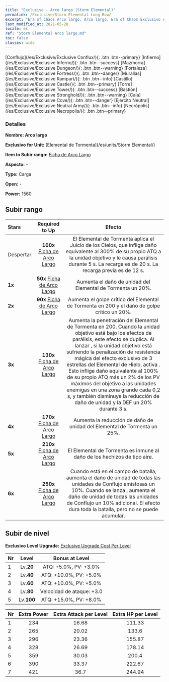 ```yaml
---
title: "Exclusivo - Arco largo (Storm Elemental)"
permalink: /Exclusive/Storm Elemental Long Bow/
excerpt: "Era of Chaos Arco largo. Arco largo. Era of Chaos Exclusivo Arco largo. Elemental de Tormenta Exclusivo."
last_modified_at: 2021-05-28
locale: es
ref: "Storm Elemental Arco largo.md"
toc: false
classes: wide
---
```

 [Conflujo](/es/Exclusive/Exclusive Conflux/){: .btn .btn--primary} [Infierno](/es/Exclusive/Exclusive Inferno/){: .btn .btn--success} [Mazmorra](/es/Exclusive/Exclusive Dungeon/){: .btn .btn--warning} [Fortaleza](/es/Exclusive/Exclusive Fortress/){: .btn .btn--danger} [Murallas](/es/Exclusive/Exclusive Rampart/){: .btn .btn--info} [Castillo](/es/Exclusive/Exclusive Castle/){: .btn .btn--primary} [Torre](/es/Exclusive/Exclusive Tower/){: .btn .btn--success} [Bastión](/es/Exclusive/Exclusive Stronghold/){: .btn .btn--warning} [Cala](/es/Exclusive/Exclusive Cove/){: .btn .btn--danger} [Ejército Neutral](/es/Exclusive/Exclusive Neutral Army/){: .btn .btn--info} [Necrópolis](/es/Exclusive/Exclusive Necropolis/){: .btn .btn--primary} 

### Detalles
 **Nombre: Arco largo** 

 **Exclusivo for Unit:** [Elemental de Tormenta](/es/units/Storm Elemental/) 

 **Item to Subir rango:** [Ficha de Arco Largo](/ItemsES/con_914/)

 **Aspecto:** -

 **Type:** Carga

 **Open:** -

 **Power:** 1560

## Subir rango

  |     Stars    |  Required to Up | Efecto |
  |:-------------|:---------------:|:---------------:|
  |  Despertar  | **100x** [Ficha de Arco Largo](/ItemsES/con_914/) | <Fuerza de la Naturaleza> El Elemental de Tormenta aplica el Juicio de los Cielos, que inflige daño equivalente al 300% de su propio ATQ a la unidad objetivo y le causa parálisis durante 5 s. La recarga es de 20 s. La recarga previa es de 12 s. |
  | **1x** <i class="fas fa-star"/> | **50x** [Ficha de Arco Largo](/ItemsES/con_914/) | Aumenta el daño de unidad del Elemental de Tormenta un 20%. |
  | **2x** <i class="fas fa-star"/> | **90x** [Ficha de Arco Largo](/ItemsES/con_914/) | Aumenta el golpe crítico del Elemental de Tormenta en 200 y el daño de golpe crítico un 20%. |
  | **3x** <i class="fas fa-star"/> | **130x** [Ficha de Arco Largo](/ItemsES/con_914/) | Aumenta la penetración del Elemental de Tormenta en 200. Cuando la unidad objetivo está bajo los efectos de parálisis, este efecto se duplica. Al lanzar <Fuerza de la Naturaleza>, si la unidad objetivo está sufriendo la penalización de resistencia mágica del efecto exclusivo de 3 estrellas del Elemental de Hielo, activa <Furia Elemental>. Esto inflige daño equivalente al 100% de su propio ATQ más un 2% de los PV máximos del objetivo a las unidades enemigas en una zona grande cada 0,2 s, y también disminuye la reducción de daño de unidad y la DEF un 20% durante 3 s. |
  | **4x** <i class="fas fa-star"/> | **170x** [Ficha de Arco Largo](/ItemsES/con_914/) | Aumenta la reducción de daño de unidad del Elemental de Tormenta un 25%. |
  | **5x** <i class="fas fa-star"/> | **210x** [Ficha de Arco Largo](/ItemsES/con_914/) | El Elemental de Tormenta es inmune al daño de los hechizos de tipo aire. |
  | **6x** <i class="fas fa-star"/> | **250x** [Ficha de Arco Largo](/ItemsES/con_914/) | <Resonancia Elemental> Cuando está en el campo de batalla, aumenta el daño de unidad de todas las unidades de Conflujo amistosas un 10%. Cuando se lanza <Fuerza de la Naturaleza>, aumenta el daño de unidad de todas las unidades de Conflujo un 10% adicional. El efecto dura toda la batalla, pero no se puede acumular. |


## Subir de nivel
 **Exclusivo Level Upgrade:** [Exclusive Upgrade Cost Per Level](/Exclusive/ExclusiveUpgradeCostPerLevel/)

  |  Nr  |   Level  | Bonus at Level |
  |:-----|:--------:|:--------------:|
  | 1 | Lv.**20** | ATQ: +5.0%, PV: +3.0% |
  | 2 | Lv.**40** | ATQ: +10.0%, PV: +5.0% |
  | 3 | Lv.**60** | ATQ: +10.0%, PV: +5.0% |
  | 4 | Lv.**80** | Velocidad de ataque: +3.0 |
  | 5 | Lv.**100** | ATQ: +15.0%, PV: +8.0% |


  |  Nr  |  Extra Power | Extra Attack per Level | Extra HP per Level |
  |:-----|:--------:|:--------:|:--------:|
  | 1 | 234 | 16.68 | 111.33 |
  | 2 | 265 | 20.02 | 133.6 |
  | 3 | 296 | 23.36 | 155.87 |
  | 4 | 328 | 26.69 | 178.14 |
  | 5 | 359 | 30.03 | 200.4 |
  | 6 | 390 | 33.37 | 222.67 |
  | 7 | 421 | 36.7 | 244.94 |


